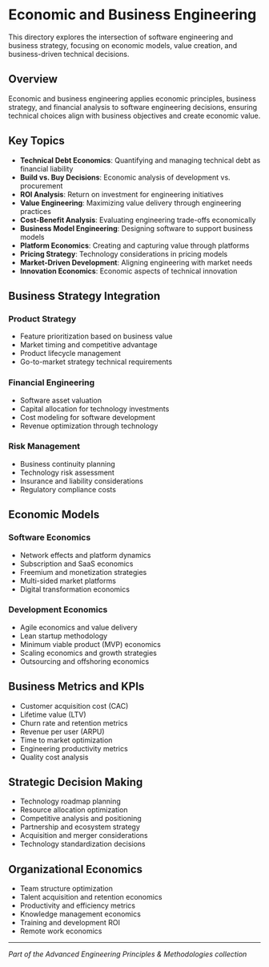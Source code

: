# Economic and Business Engineering

This directory explores the intersection of software engineering and business strategy, focusing on economic models, value creation, and business-driven technical decisions.

## Overview

Economic and business engineering applies economic principles, business strategy, and financial analysis to software engineering decisions, ensuring technical choices align with business objectives and create economic value.

## Key Topics

- **Technical Debt Economics**: Quantifying and managing technical debt as financial liability
- **Build vs. Buy Decisions**: Economic analysis of development vs. procurement
- **ROI Analysis**: Return on investment for engineering initiatives
- **Value Engineering**: Maximizing value delivery through engineering practices
- **Cost-Benefit Analysis**: Evaluating engineering trade-offs economically
- **Business Model Engineering**: Designing software to support business models
- **Platform Economics**: Creating and capturing value through platforms
- **Pricing Strategy**: Technology considerations in pricing models
- **Market-Driven Development**: Aligning engineering with market needs
- **Innovation Economics**: Economic aspects of technical innovation

## Business Strategy Integration

### Product Strategy
- Feature prioritization based on business value
- Market timing and competitive advantage
- Product lifecycle management
- Go-to-market strategy technical requirements

### Financial Engineering
- Software asset valuation
- Capital allocation for technology investments
- Cost modeling for software development
- Revenue optimization through technology

### Risk Management
- Business continuity planning
- Technology risk assessment
- Insurance and liability considerations
- Regulatory compliance costs

## Economic Models

### Software Economics
- Network effects and platform dynamics
- Subscription and SaaS economics
- Freemium and monetization strategies
- Multi-sided market platforms
- Digital transformation economics

### Development Economics
- Agile economics and value delivery
- Lean startup methodology
- Minimum viable product (MVP) economics
- Scaling economics and growth strategies
- Outsourcing and offshoring economics

## Business Metrics and KPIs

- Customer acquisition cost (CAC)
- Lifetime value (LTV)
- Churn rate and retention metrics
- Revenue per user (ARPU)
- Time to market optimization
- Engineering productivity metrics
- Quality cost analysis

## Strategic Decision Making

- Technology roadmap planning
- Resource allocation optimization
- Competitive analysis and positioning
- Partnership and ecosystem strategy
- Acquisition and merger considerations
- Technology standardization decisions

## Organizational Economics

- Team structure optimization
- Talent acquisition and retention economics
- Productivity and efficiency metrics
- Knowledge management economics
- Training and development ROI
- Remote work economics

---

*Part of the Advanced Engineering Principles & Methodologies collection*
